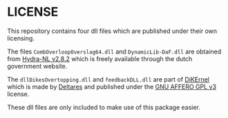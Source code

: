 # LICENSE

This repository contains four dll files which are published under their own licensing.

The files `CombOverloopOverslag64.dll` and `DynamicLib-DaF.dll` are obtained from [Hydra-NL v2.8.2](https://iplo.nl/thema/water/applicaties-modellen/waterveiligheidsmodellen/hydra-nl/) which is freely available through the dutch government website.

The `dllDikesOvertopping.dll` and `feedbackDLL.dll` are part of [DiKErnel](https://github.com/Deltares/DiKErnel) which is made by [Deltares](https://www.deltares.nl/en) and published under the
[GNU AFFERO GPL v3](https://github.com/Deltares/DiKErnel/blob/master/Licenses/Deltares/DikesOvertopping.LICENSE) license.

These dll files are only included to make use of this package easier.
